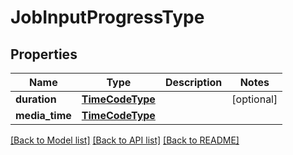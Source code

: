 # JobInputProgressType

## Properties
Name | Type | Description | Notes
------------ | ------------- | ------------- | -------------
**duration** | [**TimeCodeType**](TimeCodeType.md) |  | [optional] 
**media_time** | [**TimeCodeType**](TimeCodeType.md) |  | 

[[Back to Model list]](../README.md#documentation-for-models) [[Back to API list]](../README.md#documentation-for-api-endpoints) [[Back to README]](../README.md)


